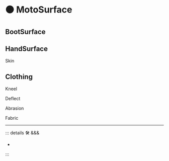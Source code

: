 # 🟠 <move>MotoSurface</move>

## BootSurface

## HandSurface

Skin

## Clothing

Kneel

Deflect

Abrasion

Fabric

---

<!-- =================================================== -->
<!-- =================================================== -->
<!-- =================================================== -->
<!-- =================================================== -->
<!-- =================================================== -->
::: details 🛠 <dev>&&&</dev>

-

:::

